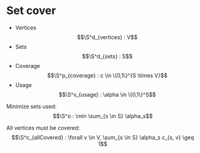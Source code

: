 # Set cover

+ Vertices $$\S^d_{vertices} : V$$
+ Sets $$\S^d_{sets} : S$$
+ Coverage $$\S^p_{coverage} : c \in \{0,1\}^{S \times V}$$
+ Usage $$\S^v_{usage} : \alpha \in \{0,1\}^S$$

Minimize sets used: $$\S^o : \min \sum_{s \in S} \alpha_s$$

All vertices must be covered: $$\S^c_{allCovered} : \forall v \in V, \sum_{s
\in S} \alpha_s c_{s, v} \geq 1$$
